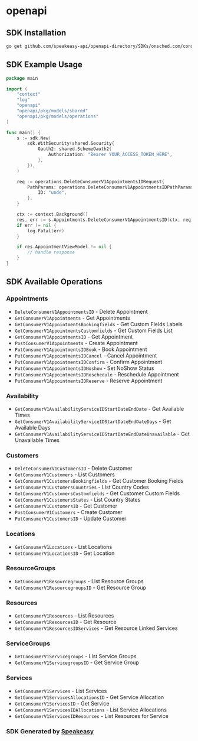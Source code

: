 # openapi

<!-- Start SDK Installation -->
## SDK Installation

```bash
go get github.com/speakeasy-api/openapi-directory/SDKs/onsched.com/consumer/v1/go
```
<!-- End SDK Installation -->

## SDK Example Usage
<!-- Start SDK Example Usage -->
```go
package main

import (
    "context"
    "log"
    "openapi"
    "openapi/pkg/models/shared"
    "openapi/pkg/models/operations"
)

func main() {
    s := sdk.New(
        sdk.WithSecurity(shared.Security{
            Oauth2: shared.SchemeOauth2{
                Authorization: "Bearer YOUR_ACCESS_TOKEN_HERE",
            },
        }),
    )

    req := operations.DeleteConsumerV1AppointmentsIDRequest{
        PathParams: operations.DeleteConsumerV1AppointmentsIDPathParams{
            ID: "unde",
        },
    }

    ctx := context.Background()
    res, err := s.Appointments.DeleteConsumerV1AppointmentsID(ctx, req)
    if err != nil {
        log.Fatal(err)
    }

    if res.AppointmentViewModel != nil {
        // handle response
    }
}
```
<!-- End SDK Example Usage -->

<!-- Start SDK Available Operations -->
## SDK Available Operations


### Appointments

* `DeleteConsumerV1AppointmentsID` - Delete Appointment
* `GetConsumerV1Appointments` - Get Appointments
* `GetConsumerV1AppointmentsBookingfields` - Get Custom Fields Labels
* `GetConsumerV1AppointmentsCustomfields` - Get Custom Fields List
* `GetConsumerV1AppointmentsID` - Get Appointment
* `PostConsumerV1Appointments` - Create Appointment
* `PutConsumerV1AppointmentsIDBook` - Book Appointment
* `PutConsumerV1AppointmentsIDCancel` - Cancel Appointment
* `PutConsumerV1AppointmentsIDConfirm` - Confirm Appointment
* `PutConsumerV1AppointmentsIDNoshow` - Set NoShow Status
* `PutConsumerV1AppointmentsIDReschedule` - Reschedule Appointment
* `PutConsumerV1AppointmentsIDReserve` - Reserve Appointment

### Availability

* `GetConsumerV1AvailabilityServiceIDStartDateEndDate` - Get Available Times
* `GetConsumerV1AvailabilityServiceIDStartDateEndDateDays` - Get Available Days
* `GetConsumerV1AvailabilityServiceIDStartDateEndDateUnavailable` - Get Unavailable Times

### Customers

* `DeleteConsumerV1CustomersID` - Delete Customer
* `GetConsumerV1Customers` - List Customers
* `GetConsumerV1CustomersBookingfields` - Get Customer Booking Fields
* `GetConsumerV1CustomersCountries` - List Country Codes
* `GetConsumerV1CustomersCustomfields` - Get Customer Custom Fields
* `GetConsumerV1CustomersStates` - List Country States
* `GetConsumerV1CustomersID` - Get Customer
* `PostConsumerV1Customers` - Create Customer
* `PutConsumerV1CustomersID` - Update Customer

### Locations

* `GetConsumerV1Locations` - List Locations
* `GetConsumerV1LocationsID` - Get Location

### ResourceGroups

* `GetConsumerV1Resourcegroups` - List Resource Groups
* `GetConsumerV1ResourcegroupsID` - Get Resource Group

### Resources

* `GetConsumerV1Resources` - List Resources
* `GetConsumerV1ResourcesID` - Get Resource
* `GetConsumerV1ResourcesIDServices` - Get Resource Linked Services

### ServiceGroups

* `GetConsumerV1Servicegroups` - List Service Groups
* `GetConsumerV1ServicegroupsID` - Get Service Group

### Services

* `GetConsumerV1Services` - List Services
* `GetConsumerV1ServicesAllocationsID` - Get Service Allocation
* `GetConsumerV1ServicesID` - Get Service
* `GetConsumerV1ServicesIDAllocations` - List Service Allocations
* `GetConsumerV1ServicesIDResources` - List Resources for Service
<!-- End SDK Available Operations -->

### SDK Generated by [Speakeasy](https://docs.speakeasyapi.dev/docs/using-speakeasy/client-sdks)
